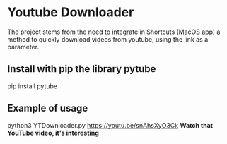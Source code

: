 # Youtube Downloader
The project stems from the need to integrate in Shortcuts (MacOS app) a method to quickly download videos from youtube, using the link as a parameter.

## Install with pip the library pytube
pip install pytube

## Example of usage 
python3 YTDownloader.py https://youtu.be/snAhsXyO3Ck
**Watch that YouTube video, it's interesting**
